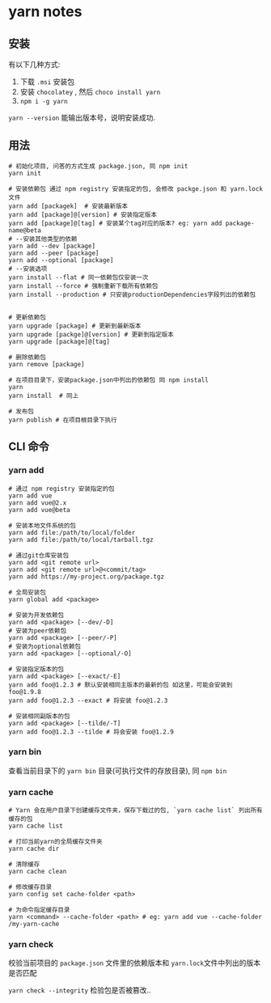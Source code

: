 # yarn notes

## 安装
有以下几种方式:
1. 下载 `.msi` 安装包
2. 安装 `chocolatey` , 然后 `choco install yarn`
3. `npm i -g yarn`

`yarn --version` 能输出版本号，说明安装成功.

## 用法

    # 初始化项目, 问答的方式生成 package.json, 同 npm init
    yarn init

    # 安装依赖包 通过 npm registry 安装指定的包, 会修改 packge.json 和 yarn.lock 文件
    yarn add [packagek]  # 安装最新版本
    yarn add [package]@[version] # 安装指定版本
    yarn add [package]@[tag] # 安装某个tag对应的版本? eg: yarn add package-name@beta
    # --安装其他类型的依赖
    yarn add --dev [package]
    yarn add --peer [package]
    yarn add --optional [package]
    # --安装选项
    yarn install --flat # 同一依赖包仅安装一次
    yarn install --force # 强制重新下载所有依赖包
    yarn install --production # 只安装productionDependencies字段列出的依赖包


    # 更新依赖包
    yarn upgrade [package] # 更新到最新版本
    yarn upgrade [packge]@[version] # 更新到指定版本
    yarn upgrade [package]@[tag]

    # 删除依赖包
    yarn remove [package]

    # 在项目目录下，安装package.json中列出的依赖包 同 npm install
    yarn
    yarn install  # 同上

    # 发布包
    yarn publish # 在项目根目录下执行

## CLI 命令

### yarn add

    # 通过 npm registry 安装指定的包
    yarn add vue
    yarn add vue@2.x
    yarn add vue@beta

    # 安装本地文件系统的包
    yarn add file:/path/to/local/folder
    yarn add file:/path/to/local/tarball.tgz

    # 通过git仓库安装包
    yarn add <git remote url>
    yarn add <git remote url>@<commit/tag>
    yarn add https://my-project.org/package.tgz

    # 全局安装包
    yarn global add <package>

    # 安装为开发依赖包
    yarn add <package> [--dev/-D]
    # 安装为peer依赖包
    yarn add <package> [--peer/-P]
    # 安装为optional依赖包
    yarn add <package> [--optional/-O]

    # 安装指定版本的包
    yarn add <package> [--exact/-E]
    yarn add foo@1.2.3 # 默认安装相同主版本的最新的包 如这里，可能会安装到 foo@1.9.8
    yarn add foo@1.2.3 --exact # 将安装 foo@1.2.3

    # 安装相同副版本的包
    yarn add <package> [--tilde/-T]
    yarn add foo@1.2.3 --tilde # 将会安装 foo@1.2.9

### yarn bin

查看当前目录下的 `yarn bin` 目录(可执行文件的存放目录), 同 `npm bin`

### yarn cache

    # Yarn 会在用户目录下创建缓存文件夹，保存下载过的包, `yarn cache list` 列出所有缓存的包
    yarn cache list

    # 打印当前yarn的全局缓存文件夹
    yarn cache dir

    # 清除缓存
    yarn cache clean

    # 修改缓存目录
    yarn config set cache-folder <path>

    # 为命令指定缓存目录
    yarn <command> --cache-folder <path> # eg: yarn add vue --cache-folder /my-yarn-cache

### yarn check

校验当前项目的 `package.json` 文件里的依赖版本和 `yarn.lock`文件中列出的版本是否匹配

`yarn check --integrity` 检验包是否被篡改..

